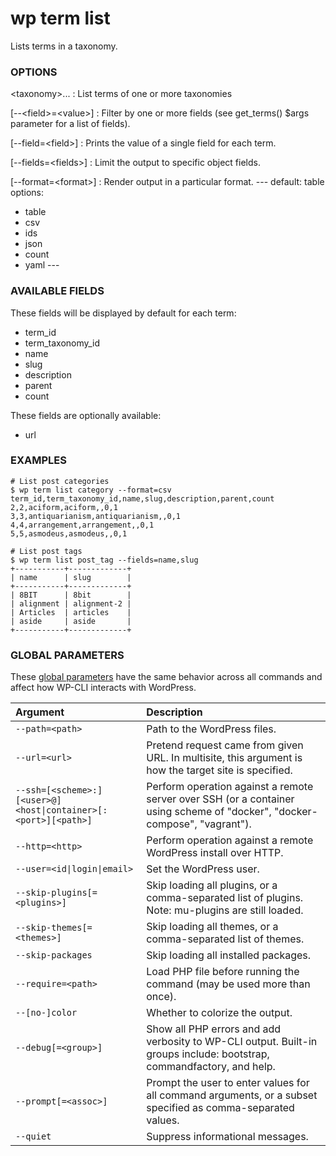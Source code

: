 # wp term list

Lists terms in a taxonomy.

### OPTIONS

&lt;taxonomy&gt;...
: List terms of one or more taxonomies

[\--&lt;field&gt;=&lt;value&gt;]
: Filter by one or more fields (see get_terms() $args parameter for a list of fields).

[\--field=&lt;field&gt;]
: Prints the value of a single field for each term.

[\--fields=&lt;fields&gt;]
: Limit the output to specific object fields.

[\--format=&lt;format&gt;]
: Render output in a particular format.
\---
default: table
options:
  - table
  - csv
  - ids
  - json
  - count
  - yaml
\---

### AVAILABLE FIELDS

These fields will be displayed by default for each term:

* term_id
* term_taxonomy_id
* name
* slug
* description
* parent
* count

These fields are optionally available:

* url

### EXAMPLES

    # List post categories
    $ wp term list category --format=csv
    term_id,term_taxonomy_id,name,slug,description,parent,count
    2,2,aciform,aciform,,0,1
    3,3,antiquarianism,antiquarianism,,0,1
    4,4,arrangement,arrangement,,0,1
    5,5,asmodeus,asmodeus,,0,1

    # List post tags
    $ wp term list post_tag --fields=name,slug
    +-----------+-------------+
    | name      | slug        |
    +-----------+-------------+
    | 8BIT      | 8bit        |
    | alignment | alignment-2 |
    | Articles  | articles    |
    | aside     | aside       |
    +-----------+-------------+

### GLOBAL PARAMETERS

These [global parameters](https://make.wordpress.org/cli/handbook/config/) have the same behavior across all commands and affect how WP-CLI interacts with WordPress.

| **Argument**    | **Description**              |
|:----------------|:-----------------------------|
| `--path=<path>` | Path to the WordPress files. |
| `--url=<url>` | Pretend request came from given URL. In multisite, this argument is how the target site is specified. |
| `--ssh=[<scheme>:][<user>@]<host\|container>[:<port>][<path>]` | Perform operation against a remote server over SSH (or a container using scheme of "docker", "docker-compose", "vagrant"). |
| `--http=<http>` | Perform operation against a remote WordPress install over HTTP. |
| `--user=<id\|login\|email>` | Set the WordPress user. |
| `--skip-plugins[=<plugins>]` | Skip loading all plugins, or a comma-separated list of plugins. Note: mu-plugins are still loaded. |
| `--skip-themes[=<themes>]` | Skip loading all themes, or a comma-separated list of themes. |
| `--skip-packages` | Skip loading all installed packages. |
| `--require=<path>` | Load PHP file before running the command (may be used more than once). |
| `--[no-]color` | Whether to colorize the output. |
| `--debug[=<group>]` | Show all PHP errors and add verbosity to WP-CLI output. Built-in groups include: bootstrap, commandfactory, and help. |
| `--prompt[=<assoc>]` | Prompt the user to enter values for all command arguments, or a subset specified as comma-separated values. |
| `--quiet` | Suppress informational messages. |

